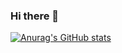 ### Hi there 👋

[![Anurag's GitHub stats](https://github-readme-stats.vercel.app/api?username=sultanaljadaani&theme=slateorange&show_icons=true)](https://github.com/anuraghazra/github-readme-stats)

<!--
**sultanaljadaani/sultanaljadaani** is a ✨ _special_ ✨ repository because its `README.md` (this file) appears on your GitHub profile.

Here are some ideas to get you started:

- 🔭 I’m currently working on ...
- 🌱 I’m currently learning ...
- 👯 I’m looking to collaborate on ...
- 🤔 I’m looking for help with ...
- 💬 Ask me about ...
- 📫 How to reach me: ...
- 😄 Pronouns: ...
- ⚡ Fun fact: ...
-->
